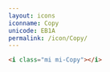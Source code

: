 ```yaml
---
layout: icons
iconname: Copy
unicode: EB1A
permalink: /icon/Copy/
---
```


``` html
<i class="mi mi-Copy"></i>
```
